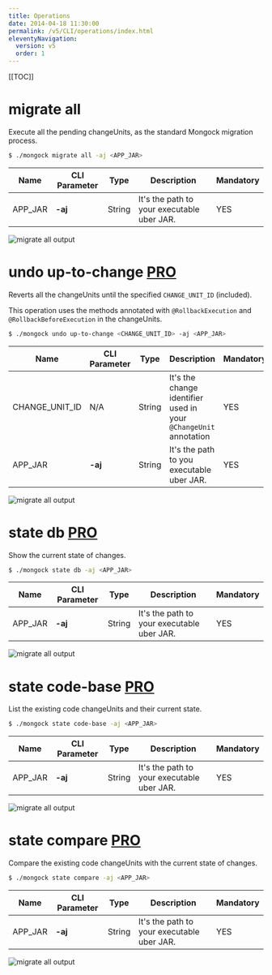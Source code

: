 ```yaml
---
title: Operations  
date: 2014-04-18 11:30:00 
permalink: /v5/CLI/operations/index.html
eleventyNavigation:
  version: v5
  order: 1
---
```


[[TOC]]


# migrate all

Execute all the pending changeUnits, as the standard Mongock migration process.

```bash
$ ./mongock migrate all -aj <APP_JAR>
```

|   Name   | CLI Parameter |  Type   | Description                               | Mandatory |
| ---------|-------------|---------|-------------------------------------------|-----------|
| APP_JAR  | **-aj**  |  String | It's the path to your executable uber JAR. |   YES     |  


<p class="text-center">
    <img src="/images/cli-migrate-all.png" alt="migrate all output" style="max-width: 1280px">
</p>

<!--# migrate up-to-change

Execute the pending changeUnits until the specified `CHANGE_UNIT_ID` (included), as the standard Mongock migration process.

```bash
$ ./mongock migrate up-to-change <CHANGE_UNIT_ID> -aj <APP_JAR>
```

|   Name    | CLI Parameter |  Type   | Description                                                      | Mandatory |
|-----------|---------------|---------|------------------------------------------------------------------|----------|
| CHANGE_UNIT_ID |        N/A    |  String | It's the change identifier used in your `@ChangeUnit` annotation |   YES     |
| APP_JAR   |      **-aj**  |  String | It's the path to you executable uber JAR.                        |   YES     |
-->

<!--UNTIL PROFESSIONAL LIB IS OFFICIAL PUBLISHED-->

<!--# undo all  <span class="professional"><a href="/pro/index.html">PRO</a></span>

Reverts all the changeUnits.

This operation uses the methods annotated with `@RollbackExecution` and `@RollbackBeforeExecution` in the changeUnits.  

```bash
$ ./mongock undo all -aj <APP_JAR>
```

|   Name   | CLI Parameter |  Type   | Description                               | Mandatory |
| ---------|-------------|---------|-------------------------------------------|-----------|
| APP_JAR  | **-aj**  |  String | It's the path to your executable uber JAR. |   YES     |  
-->
# undo up-to-change  <span class="professional"><a href="/pro/index.html">PRO</a></span>

Reverts all the changeUnits until the specified `CHANGE_UNIT_ID` (included).

This operation uses the methods annotated with `@RollbackExecution` and `@RollbackBeforeExecution` in the changeUnits.  

```bash
$ ./mongock undo up-to-change <CHANGE_UNIT_ID> -aj <APP_JAR>
```
|   Name    | CLI Parameter |  Type   | Description                                                      | Mandatory |
|-----------|---------------|---------|------------------------------------------------------------------|----------|
| CHANGE_UNIT_ID |        N/A    |  String | It's the change identifier used in your `@ChangeUnit` annotation |   YES     |
| APP_JAR   |      **-aj**  |  String | It's the path to you executable uber JAR.                        |   YES     |

<p class="text-center">
    <img src="/images/cli-undo-up-to-change.png" alt="migrate all output" style="max-width: 1280px">
</p>

# state db  <span class="professional"><a href="/pro/index.html">PRO</a></span>

Show the current state of changes.

```bash
$ ./mongock state db -aj <APP_JAR>
```

|   Name   | CLI Parameter |  Type   | Description                               | Mandatory |
| ---------|-------------|---------|-------------------------------------------|-----------|
| APP_JAR  | **-aj**  |  String | It's the path to your executable uber JAR. |   YES     |  

<p class="text-center">
    <img src="/images/cli-state-db.png" alt="migrate all output" style="max-width: 1280px">
</p>

# state code-base  <span class="professional"><a href="/pro/index.html">PRO</a></span>

List the existing code changeUnits and their current state.

```bash
$ ./mongock state code-base -aj <APP_JAR>
```

|   Name   | CLI Parameter |  Type   | Description                               | Mandatory |
| ---------|-------------|---------|-------------------------------------------|-----------|
| APP_JAR  | **-aj**  |  String | It's the path to your executable uber JAR. |   YES     |  

<p class="text-center">
    <img src="/images/cli-state-code-base.png" alt="migrate all output" style="max-width: 1280px">
</p>

# state compare  <span class="professional"><a href="/pro/index.html">PRO</a></span>

Compare the existing code changeUnits with the current state of changes.

```bash
$ ./mongock state compare -aj <APP_JAR>
```

|   Name   | CLI Parameter |  Type   | Description                               | Mandatory |
| ---------|-------------|---------|-------------------------------------------|-----------|
| APP_JAR  | **-aj**  |  String | It's the path to your executable uber JAR. |   YES     |  

<p class="text-center">
    <img src="/images/cli-state-compare.png" alt="migrate all output" style="max-width: 1280px">
</p>